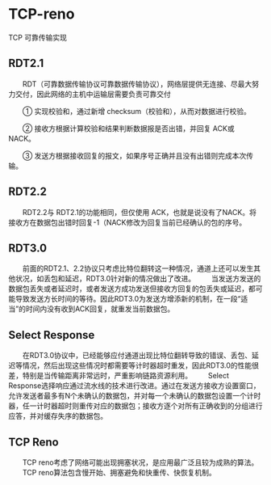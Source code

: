 # TCP-reno

TCP 可靠传输实现

## RDT2.1

&emsp;&emsp;RDT（可靠数据传输协议可靠数据传输协议），网络层提供无连接、尽最大努力交付，因此网络的主机中运输层需要负责可靠交付

&emsp;&emsp;① 实现校验和，通过新增 checksum（校验和），从而对数据进行校验。

&emsp;&emsp;② 接收方根据计算校验和结果判断数据报是否出错，并回复 ACK或 NACK。

&emsp;&emsp;③ 发送方根据接收回复的报文，如果序号正确并且没有出错则完成本次传输。

## RDT2.2

&emsp;&emsp;RDT2.2与 RDT2.1的功能相同，但仅使用 ACK，也就是说没有了NACK。将接收方在数据包出错时回复-1（NACK修改为回复当前已经确认的包的序号。

## RDT3.0

&emsp;&emsp;前面的RDT2.1、2.2协议只考虑比特位翻转这一种情况，通道上还可以发生其他状况，如丢包和延迟，RDT3.0针对新的情况做出了改进。
&emsp;&emsp;当发送方发送的数据包丢失或者延迟时，或者发送方成功发送但接收方回复的包丢失或延迟，都可能导致发送方长时间的等待。因此RDT3.0为发送方增添新的机制，在一段“适当”的时间内没有收到ACK回复，就重发当前数据包。

## Select Response

&emsp;&emsp;在RDT3.0协议中，已经能够应付通道出现比特位翻转导致的错误、丢包、延迟等情况，然后出现这些情况时都需要等计时器超时重发，因此RDT3.0的性能很差，特别是当传输距离非常远时，严重影响链路资源利用。
&emsp;&emsp;Select Response选择响应通过流水线的技术进行改进。通过在发送方接收方设置窗口，允许发送者最多有N个未确认的数据包，并对每一个未确认的数据包设置一个计时器，任一计时器超时则重传对应的数据包；接收方逐个对所有正确收到的分组进行应答，并对缓存失序的数据包。

## TCP Reno 

&emsp;&emsp;TCP reno考虑了网络可能出现拥塞状况，是应用最广泛且较为成熟的算法。
&emsp;&emsp;TCP reno算法包含慢开始、拥塞避免和快重传、快恢复机制。

